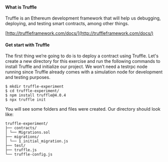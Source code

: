 #### What is Truffle

Truffle is an Ethereum development framework that will help us debugging, deploying, and testing smart contracts, among other things.

[http://truffleframework.com/docs/](http://truffleframework.com/docs/)

#### Get start with Truffle

The first thing we’re going to do is to deploy a contract using Truffle. Let's create a new directory for this exercise and run the following commands to install Truffle and initialize our project. We won’t need a testrpc node running since Truffle already comes with a simulation node for development and testing purposes. 

```
$ mkdir truffle-experiment
$ cd truffle-experiment/
$ npm install truffle@4.0.4
$ npx truffle init
```

You will see some folders and files were created. Our directory should look like:

```
truffle-experiment/
├── contracts/
│ └── Migrations.sol
├── migrations/
│ └── 1_initial_migration.js
├── test/
├── truffle.js
└── truffle-config.js
```



